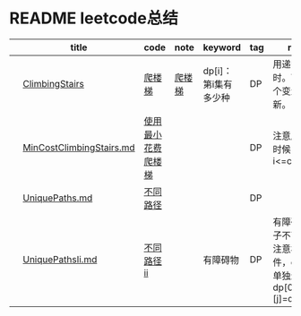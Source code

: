 # README leetcode总结

|      | title                                                        | code                                             | note                                                       | keyword              | tag  | remark                                                       |
| ---- | ------------------------------------------------------------ | ------------------------------------------------ | ---------------------------------------------------------- | -------------------- | ---- | ------------------------------------------------------------ |
|      | [ClimbingStairs](doc\content\ClimbingStairs.md)              | [爬楼梯](ClimbingStairs.java)                    | [爬楼梯](https://programmercarl.com/0070.爬楼梯.html#思路) | dp[i]：第i集有多少种 | DP   | 用递归会超时。可以用两个变量交替更新。                       |
|      | [MinCostClimbingStairs.md](doc\content\MinCostClimbingStairs.md) | [使用最小花费爬楼梯](MinCostClimbingStairs.java) |                                                            |                      | DP   | 注意爬到顶的时候，i<=cost.length                             |
|      | [UniquePaths.md](doc\content\UniquePaths.md)                 | [不同路径](UniquePaths.java)                     |                                                            |                      | DP   |                                                              |
|      | [UniquePathsIi.md](doc\content\UniquePathsIi.md)             | [不同路径ii](UniquePathsIi.md)                   |                                                            | 有障碍物             | DP   | 有障碍物的格子不可达，置0<br />注意初始化条件，dp\[0][0]单独进行，dp\[0][j]=dp\[0][j-1] |

